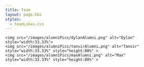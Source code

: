 ```yaml
---
title: Team
layout: page.hbs
styles:
  - teamLukas.css
---
```


<div class="row">

    <img src="/images/alumniPics/dylanAlumni.png" alt="Dylan" style="width:33.33%">
    <img src="/images/alumniPics/tanvirAlumni.png" alt="Tanvir" style="width:33.33%" style="height:80%" >
    <img src="/images/alumniPics/maxAlumni.png" alt="Max" style="width:33.33%" style="height:80%" >
</div>

<!--
## Team leads
 -Drive
 -Electrical
 -Mechanical
 -Communications
 -Logistics
# Mentors

# Alumni

## 2018 Alumni
-Tanvir
-Steven
-Max
-Cassie
-Dylan

-->
